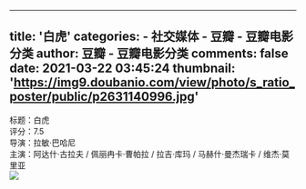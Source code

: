 
---
title: '白虎'
categories: 
    - 社交媒体
    - 豆瓣 - 豆瓣电影分类
author: 豆瓣 - 豆瓣电影分类
comments: false
date: 2021-03-22 03:45:24
thumbnail: 'https://img9.doubanio.com/view/photo/s_ratio_poster/public/p2631140996.jpg'
---

<div>   
标题：白虎<br>
                        评分：7.5<br>
                        导演：拉敏·巴哈尼<br>
                        主演：阿达什·古拉夫 / 佩丽冉卡·曹帕拉 / 拉吉·库玛 / 马赫什·曼杰瑞卡 / 维杰·莫里亚<br>
                        <img src="https://img9.doubanio.com/view/photo/s_ratio_poster/public/p2631140996.jpg" referrerpolicy="no-referrer">  
</div>
            